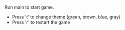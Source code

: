 Run main to start  game.

- Press 't' to change theme (green, brown, blue, gray)
- Press 'r' to restart the game



